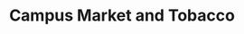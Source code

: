 ---
title: "Campus Market and Tobacco"
url: /minneapolis/campus-market-and-tobacco/
shop: tobacco
---